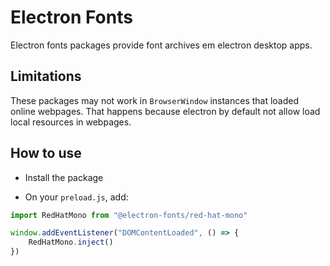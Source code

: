 # Electron Fonts

Electron fonts packages provide font archives em electron desktop apps.

## Limitations

These packages may not work in `BrowserWindow` instances that loaded online webpages. That happens because electron by default not allow load local resources in webpages.

## How to use

* Install the package

* On your `preload.js`, add:

```ts
import RedHatMono from "@electron-fonts/red-hat-mono"

window.addEventListener("DOMContentLoaded", () => {
    RedHatMono.inject()
})
```